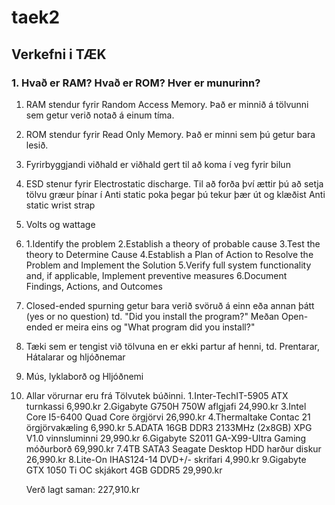# taek2
## Verkefni i TÆK
### 1. Hvað er RAM? Hvað er ROM? Hver er munurinn?
1. RAM stendur fyrir Random Access Memory. Það er minnið á tölvunni sem getur verið notað á einum tíma.
2. ROM stendur fyrir Read Only Memory. Það er minni sem þú getur bara lesið.
3. Fyrirbyggjandi viðhald er viðhald gert til að koma í veg fyrir bilun
4. ESD stenur fyrir Electrostatic discharge. Til að forða því ættir þú að setja tölvu græur þínar í Anti static poka þegar þú tekur þær út og klæðist Anti static wrist strap
5. Volts og wattage
6. 	1.Identify the problem
	2.Establish a theory of probable cause
	3.Test the theory to Determine Cause
	4.Establish a Plan of Action to Resolve the Problem and Implement the Solution
	5.Verify full system functionality and, if applicable, Implement preventive measures
	6.Document Findings, Actions, and Outcomes
7. Closed-ended spurning getur bara verið svöruð á einn eða annan þátt (yes or no question) td. "Did you install the program?" Meðan Open-ended er meira eins og "What program did you install?"
8. Tæki sem er tengist við tölvuna en er ekki partur af henni, td. Prentarar, Hátalarar og hljóðnemar
9. Mús, lyklaborð og Hljóðnemi
10. Allar vörurnar eru frá Tölvutek búðinni.
	1.Inter-TechIT-5905 ATX turnkassi				 6,990.kr
	2.Gigabyte G750H 750W aflgjafi					24,990.kr
	3.Intel Core I5-6400 Quad Core örgjörvi				26,990.kr
	4.Thermaltake Contac 21 örgjörvakæling				 6,990.kr
	5.ADATA 16GB DDR3 2133MHz (2x8GB) XPG V1.0 vinnsluminni		29,990.kr
	6.Gigabyte S2011 GA-X99-Ultra Gaming móðurborð			69,990.kr
	7.4TB SATA3 Seagate Desktop HDD harður diskur 			26,990.kr
	8.Lite-On IHAS124-14 DVD+/- skrifari				 4,990.kr
	9.Gigabyte GTX 1050 Ti OC skjákort 4GB GDDR5			29,990.kr

	Verð lagt saman: 227,910.kr
